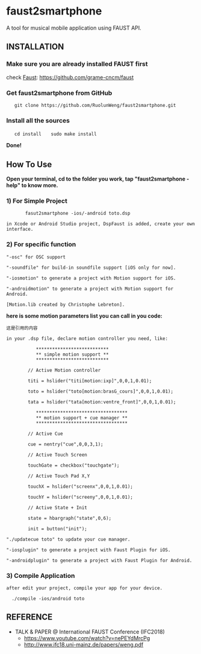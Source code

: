 # faust2smartphone
A tool for musical mobile application using FAUST API.


## INSTALLATION 

### Make sure you are already installed FAUST first
check [Faust](https://faust.grame.fr/): https://github.com/grame-cncm/faust

### Get faust2smartphone from GitHub
`   git clone https://github.com/RuolunWeng/faust2smartphone.git`
 
### Install all the sources
`   cd install`
`   sudo make install`

**Done!**



## How To Use

**Open your terminal, cd to the folder you work, tap "faust2smartphone -help" to know more.**

### 1) For Simple Project
`       fasut2smartphone -ios/-android toto.dsp`

    in Xcode or Android Studio project, DspFaust is added, create your own interface. 

### 2) For specific function

    "-osc" for OSC support
    
    "-soundfile" for build-in soundfile support [iOS only for now].
    
    "-iosmotion" to generate a project with Motion support for iOS.

    "-androidmotion" to generate a project with Motion support for Android.

    [Motion.lib created by Christophe Lebreton].
**here is some motion parameters list you can call in you code:**
>
    这是引用的内容
>

    in your .dsp file, declare motion controller you need, like:
```      
           ***************************
           ** simple motion support **
           ***************************

        // Active Motion controller

        titi = hslider("titi[motion:ixp]",0,0,1,0.01);

        toto = hslider("toto[motion:brasG_cours]",0,0,1,0.01);

        tata = hslider("tata[motion:ventre_front]",0,0,1,0.01);
        
           **********************************
           ** motion support + cue manager **
           **********************************
        
        // Active Cue
        
        cue = nentry("cue",0,0,3,1);

        // Active Touch Screen

        touchGate = checkbox("touchgate");

        // Active Touch Pad X,Y

        touchX = hslider("screenx",0,0,1,0.01);

        touchY = hslider("screeny",0,0,1,0.01);
        
        // Active State + Init
        
        state = hbargraph("state",0,6);
        
        init = button("init");

```

    "./updatecue toto" to update your cue manager.

    "-iosplugin" to generate a project with Faust Plugin for iOS.

    "-androidplugin" to generate a project with Faust Plugin for Android.
    
### 3) Compile Application
    after edit your project, compile your app for your device.

`   ./compile -ios/android toto `



## REFERENCE

- TALK & PAPER @ International FAUST Conference (IFC2018)
    * https://www.youtube.com/watch?v=nePEYdMrcPg
    * http://www.ifc18.uni-mainz.de/papers/weng.pdf

